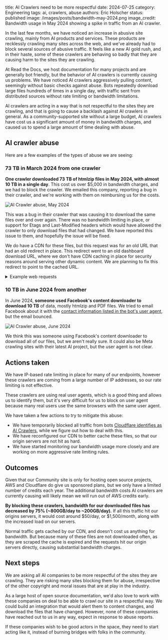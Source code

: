title: AI Crawlers need to be more respectful
date: 2024-07-25
category: Engineering
tags: ai, crawlers, abuse
authors: Eric Holscher
status: published
image: /images/posts/bandwidth-may-2024.png
image_credit: Bandwidth usage in May 2024 showing a spike in traffic from an AI crawler.

In the last few months, we have noticed an increase in abusive site crawling,
mainly from AI products and services. These products are recklessly crawling
many sites across the web, and we've already had to block several sources of abusive traffic.
It feels like a new AI gold rush,
and in their haste,
some of these crawlers are behaving so badly that they are causing harm to the sites they are crawling.

At Read the Docs,
we host documentation for many projects and are generally bot friendly,
but the behavior of AI crawlers is currently causing us problems.
We have noticed AI crawlers aggressively pulling content, seemingly without basic
checks against abuse. Bots repeatedly download large files hundreds of
times in a single day, with traffic sent from distributed sources without
rate limiting or bandwidth limitations.

AI crawlers are acting in a way that is not respectful to the sites they are crawling,
and that is going to cause a backlash against AI crawlers in general.
As a community-supported site without a large budget,
AI crawlers have cost us a significant amount of money in bandwidth charges,
and caused us to spend a large amount of time dealing with abuse.

## AI crawler abuse

Here are a few examples of the types of abuse we are seeing:

### 73 TB in March 2024 from one crawler

**One crawler downloaded 73 TB of htmlzip files in May 2024, with almost 10 TB in a single day**. This cost us over $5,000 in bandwidth charges, and we had to block the crawler. We emailed this company, reporting a bug in their crawler, and we're working with them on reimbursing us for the costs.

![AI Crawler abuse, May 2024](/images/posts/bandwidth-may-2024.png)

This was a bug in their crawler that was causing it to download the same files over and over again.
There was no bandwidth limiting in place,
or support for Etags and Last-Modified headers which would have allowed the crawler to only download files that had changed.
We have reported this issue to them,
and hopefully the issue will be fixed.

We do have a CDN for these files,
but this request was for an old URL that had an old redirect in place.
This redirect went to an old dashboard download URL,
where we don't have CDN caching in place for security reasons around serving other dynamic content.
We are planning to fix this redirect to point to the cached URL.

<details>
<summary>Example web requests</summary>

<pre>

-> curl -IL "https://media.readthedocs.org/htmlzip/chainer/v1.24.0/_modules/chainer/testing/_modules/chainer/_modules/cupy/indexing/_modules/chainer/initializers/normal.html"
HTTP/2 302
date: Thu, 25 Jul 2024 16:24:18 GMT
content-type: text/html
content-length: 138
location: https://buildmedia.readthedocs.org/media/htmlzip/chainer/v1.24.0/_modules/chainer/testing/_modules/chainer/_modules/cupy/indexing/_modules/chainer/initializers/normal.html
x-backend: web-i-0af0e99066a6e05c0
access-control-allow-origin: *
x-served: Nginx
cf-cache-status: DYNAMIC
set-cookie: __cf_bm=el2_BxBK.IVRe0frkBCKVt4ZEEoNdu7qgNMmw6f_jnk-1721924658-1.0.1.1-5472IJ7kYN2nvJqesVHDhFEEN37XkJl4VlVdkRnm4qGuJ937zQ3jt20m7FUO0uEwM3KZib1T.Cum74f5JYw.CA; path=/; expires=Thu, 25-Jul-24 16:54:18 GMT; domain=.readthedocs.org; HttpOnly; Secure; SameSite=None
set-cookie: _cfuvid=9fczwre8gaSAoQ.ZlxllMiRl4UYhu14Ylo4P2iCnXi0-1721924658187-0.0.1.1-604800000; path=/; domain=.readthedocs.org; HttpOnly; Secure; SameSite=None
server: cloudflare
cf-ray: 8a8d7fd81d060943-SEA

HTTP/2 302
date: Thu, 25 Jul 2024 16:24:18 GMT
content-type: text/html
content-length: 138
location: https://readthedocs.org/projects/chainer/downloads/htmlzip/v1.24.0/
x-backend: web-i-092bc168f09ac4a16
cf-cache-status: HIT
age: 537
expires: Thu, 25 Jul 2024 20:24:18 GMT
cache-control: public, max-age=14400
set-cookie: __cf_bm=ixDGVanQai1fTO4Lcd_B6XcO1WvqzDOTNCek7E0ASfk-1721924658-1.0.1.1-Rf4yzlrlYxthDBPh6QZdnWQZWyY0LcA9bUyvCO4PT5V7tUauYKpuJaFO3z2x1dbEiVFOAdNrLfl8otSI9SafKA; path=/; expires=Thu, 25-Jul-24 16:54:18 GMT; domain=.readthedocs.org; HttpOnly; Secure; SameSite=None
set-cookie: _cfuvid=zkcVPgO0M5MQp1TkcMb6e_UTjkYN98JwH5IVh_2X4wg-1721924658346-0.0.1.1-604800000; path=/; domain=.readthedocs.org; HttpOnly; Secure; SameSite=None
server: cloudflare
cf-ray: 8a8d7fda9837c87c-SEA

HTTP/2 200
date: Thu, 25 Jul 2024 16:24:18 GMT
content-type: application/zip
content-length: 5888860
content-disposition: filename=docs-chainer-org-en-v1.24.0.zip
x-amz-id-2: +DjI2tMbUou9XNK5+G53Gyhah4lhBwAgnRiqBh9vsR3KzqxajSTC4B+eIQBY+pi+ZR6McRQngSI=
x-amz-request-id: Z502YT87WEMM3ZY9
last-modified: Thu, 11 Feb 2021 09:12:59 GMT
etag: "c8cb418f5a8ff2e376fc5f7b7564e445"
x-amz-meta-mtime: 1495712654.422637991
accept-ranges: bytes
x-served: Nginx-Proxito-Sendfile
x-backend: web-i-01ce033e08bb601ef
referrer-policy: strict-origin-when-cross-origin
x-frame-options: DENY
x-content-type-options: nosniff
content-security-policy: object-src 'none'; frame-ancestors 'none'
cf-cache-status: DYNAMIC
set-cookie: __cf_bm=qGTC_35C03_QI6rw.JyPZhFHpo2QxUy7DMMFJpjz2_U-1721924658-1.0.1.1-4iS9rZHPJmt_I5rQX4NuKr_pHQmCw0jvCzAIYX.CeUtGZh6hIZIjBWhlPoxEMjhsRcvbuTSpgSa9oltlvYDtEA; path=/; expires=Thu, 25-Jul-24 16:54:18 GMT; domain=.readthedocs.org; HttpOnly; Secure; SameSite=None
set-cookie: _cfuvid=buQRaZWXJEn51CIpRsDW3E52DyDqEHd_sgY5PxOLfyE-1721924658779-0.0.1.1-604800000; path=/; domain=.readthedocs.org; HttpOnly; Secure; SameSite=None
server: cloudflare
cf-ray: 8a8d7fdbbf787565-SEA

</pre>

As you can see, this file was last modified in 2021.
However, crawlers didn't have this basic check and instead repeatedly downloaded files like these hundreds of times each.

</details>

### 10 TB in June 2024 from another

In June 2024, **someone used Facebook's content downloader to download 10 TB** of data, mostly htmlzip and PDF files. We tried to email Facebook about it with the [contact information listed in the bot's user agent](http://www.facebook.com/externalhit_uatext.php), but the email bounced.

![AI Crawler abuse, June 2024](/images/posts/bandwidth-june-2024.png)

We think this was someone using Facebook's content downloader to download all of our files, but we aren't really sure.
It could also be Meta crawling sites with their latest AI project,
but the user agent is not clear.

## Actions taken

We have IP-based rate limiting in place for many of our endpoints,
however these crawlers are coming from a large number of IP addresses,
so our rate limiting is not effective.

These crawlers are using real user agents,
which is a good thing and allows us to identify them,
but it's very difficult for us to block on user agent because many real users use the same browsers with the same user agent.

We have taken a few actions to try to mitigate this abuse:

* We have temporarily blocked all traffic from bots [Cloudflare identifies as AI Crawlers](https://radar.cloudflare.com/traffic/verified-bots), while we figure out how to deal with this.
* We have reconfigured our CDN to better cache these files, so that our origin servers are not hit as hard.
* We have started monitoring our bandwidth usage more closely and are working on more aggressive rate limiting rules.

## Outcomes

Given that our Community site is only for hosting open source projects,
AWS and Cloudflare do give us sponsored plans,
but we only have a limited number of credits each year.
The additional bandwidth costs AI crawlers are currently causing will likely mean we will run out of AWS credits early.

**By blocking these crawlers,
bandwidth for our downloaded files has decreased by 75% (~800GB/day to ~200GB/day).**
If all this traffic hit our origins servers,
it would cost around $50/day, or $1,500/month,
along with the increased load on our servers.

Normal traffic gets cached by our CDN,
and doesn't cost us anything for bandwidth.
But because many of these files are not downloaded often,
as they are scraped the cache is expired and the requests hit our origin servers directly,
causing substantial bandwidth charges.

## Next steps

We are asking all AI companies to be more respectful of the sites they are crawling.
They are risking many sites blocking them for abuse,
irrespective of the other copyright and moral issues that are at play in the industry.

As a large host of open source documentation,
we'd also love to work with these companies on deal to be able to crawl our site in a respectful way.
We could build an integration that would alert them to content changes,
and download the files that have changed.
However, none of these companies have reached out to us in any way,
expect in response to abuse reports.

If these companies wish to be good actors in the space,
they need to start acting like it,
instead of burning bridges with folks in the community.

